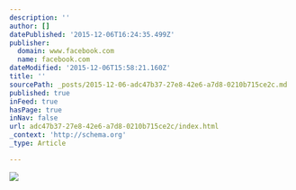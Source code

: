 ```yaml
---
description: ''
author: []
datePublished: '2015-12-06T16:24:35.499Z'
publisher:
  domain: www.facebook.com
  name: facebook.com
dateModified: '2015-12-06T15:58:21.160Z'
title: ''
sourcePath: _posts/2015-12-06-adc47b37-27e8-42e6-a7d8-0210b715ce2c.md
published: true
inFeed: true
hasPage: true
inNav: false
url: adc47b37-27e8-42e6-a7d8-0210b715ce2c/index.html
_context: 'http://schema.org'
_type: Article

---
```

![](https://scontent-arn2-1.xx.fbcdn.net/hphotos-ash2/t31.0-8/1074640_10201010735003022_1041946148_o.jpg)